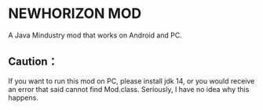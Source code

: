 # NEWHORIZON MOD
A Java Mindustry mod that works on Android and PC.

## Caution：
If you want to run this mod on PC, please install jdk 14, or you would receive an error that said cannot find Mod.class.
Seriously, I have no idea why this happens.

